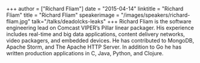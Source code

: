 +++
author = ["Richard Fliam"]
date = "2015-04-14"
linktitle = "Richard Fliam"
title = "Richard Fliam"
speakerimage = "/images/speakers/richard-fliam.jpg"
talk="/talks/deadolcks-leaks"
+++
Richard Fliam is the software engineering lead on Comcast VIPER’s Pillar linear packager. His experience includes real-time and big data applications, content delivery networks, video packagers, and embedded devices. He has contributed to MongoDB, Apache Storm, and The Apache HTTP Server. In addition to Go he has written production applications in C, Java, Python, and Clojure.
